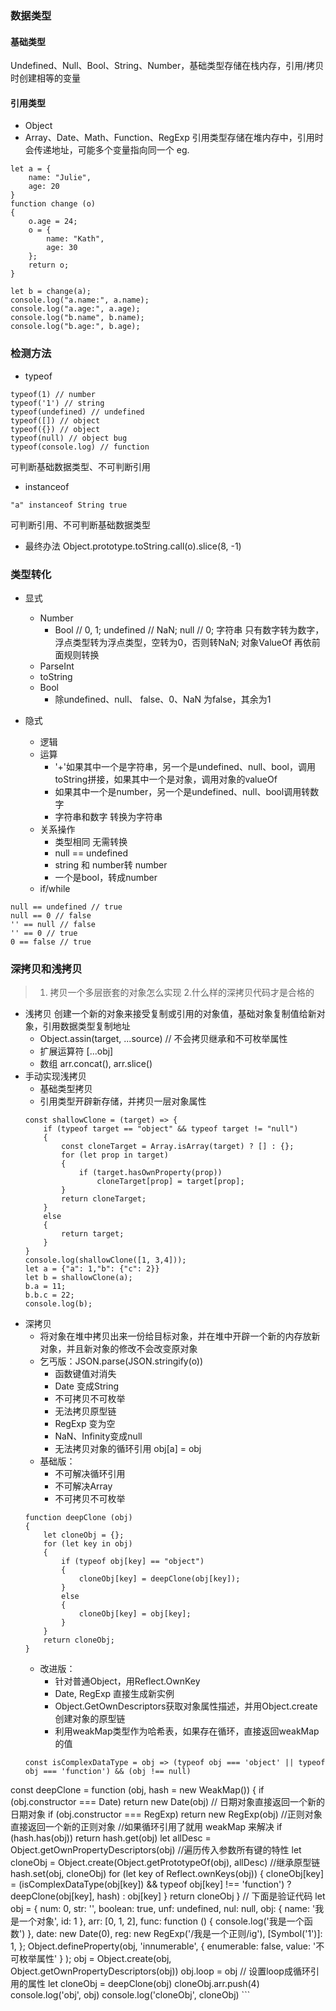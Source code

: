 ### 数据类型
#### 基础类型
Undefined、Null、Bool、String、Number，基础类型存储在栈内存，引用/拷贝时创建相等的变量
#### 引用类型
+ Object
+ Array、Date、Math、Function、RegExp 引用类型存储在堆内存中，引用时会传递地址，可能多个变量指向同一个
eg.
```
let a = {
    name: "Julie",
    age: 20
}
function change (o)
{
    o.age = 24;
    o = {
        name: "Kath",
        age: 30
    };
    return o;
}

let b = change(a);
console.log("a.name:", a.name);
console.log("a.age:", a.age);
console.log("b.name", b.name);
console.log("b.age:", b.age);
```
### 检测方法
+ typeof
```
typeof(1) // number
typeof('1') // string
typeof(undefined) // undefined
typeof([]) // object
typeof({}) // object
typeof(null) // object bug
typeof(console.log) // function
```
可判断基础数据类型、不可判断引用
+ instanceof
```
"a" instanceof String true

```
可判断引用、不可判断基础数据类型
+ 最终办法 Object.prototype.toString.call(o).slice(8, -1)
### 类型转化
+ 显式
    + Number
        + Bool // 0, 1; undefined // NaN; null // 0; 字符串 只有数字转为数字，浮点类型转为浮点类型，空转为0，否则转NaN; 对象ValueOf 再依前面规则转换
    + ParseInt
    + toString
    + Bool
        + 除undefined、null、 false、0、NaN 为false，其余为1

+ 隐式
    + 逻辑
    + 运算
        + '+'如果其中一个是字符串，另一个是undefined、null、bool，调用toString拼接，如果其中一个是对象，调用对象的valueOf
        + 如果其中一个是number，另一个是undefined、null、bool调用转数字
        + 字符串和数字 转换为字符串
    + 关系操作
        + 类型相同 无需转换
        + null == undefined
        + string 和 number转 number
        + 一个是bool，转成number
    + if/while
```
null == undefined // true
null == 0 // false
'' == null // false
'' == 0 // true
0 == false // true
```
### 深拷贝和浅拷贝
> 1. 拷贝一个多层嵌套的对象怎么实现 2.什么样的深拷贝代码才是合格的
+ 浅拷贝
    创建一个新的对象来接受复制或引用的对象值，基础对象复制值给新对象，引用数据类型复制地址
    + Object.assin(target, ...source) // 不会拷贝继承和不可枚举属性
    + 扩展运算符 [...obj]
    + 数组 arr.concat(), arr.slice()
+ 手动实现浅拷贝
    + 基础类型拷贝
    + 引用类型开辟新存储，并拷贝一层对象属性
    ```
    const shallowClone = (target) => {
        if (typeof target == "object" && typeof target != "null")
        {
            const cloneTarget = Array.isArray(target) ? [] : {};
            for (let prop in target)
            {
                if (target.hasOwnProperty(prop))
                    cloneTarget[prop] = target[prop];
            }
            return cloneTarget;
        }
        else
        {
            return target;
        }
    }
    console.log(shallowClone([1, 3,4]));
    let a = {"a": 1,"b": {"c": 2}}
    let b = shallowClone(a);
    b.a = 11;
    b.b.c = 22;
    console.log(b);
    ```
+ 深拷贝
    + 将对象在堆中拷贝出来一份给目标对象，并在堆中开辟一个新的内存放新对象，并且新对象的修改不会改变原对象
    + 乞丐版：JSON.parse(JSON.stringify(o))
        + 函数键值对消失
        + Date 变成String
        + 不可拷贝不可枚举
        + 无法拷贝原型链
        + RegExp 变为空
        + NaN、Infinity变成null
        + 无法拷贝对象的循环引用 obj[a] = obj
    + 基础版：
        + 不可解决循环引用
        + 不可解决Array
        + 不可拷贝不可枚举
    ```
    function deepClone (obj)
    {
        let cloneObj = {};
        for (let key in obj)
        {
            if (typeof obj[key] == "object")
            {
                cloneObj[key] = deepClone(obj[key]);
            }
            else
            {
                cloneObj[key] = obj[key];
            }
        }
        return cloneObj;
    }
    ```
    + 改进版：
        + 针对普通Object，用Reflect.OwnKey
        + Date, RegExp 直接生成新实例
        + Object.GetOwnDescriptors获取对象属性描述，并用Object.create创建对象的原型链
        + 利用weakMap类型作为哈希表，如果存在循环，直接返回weakMap的值
    ```
    const isComplexDataType = obj => (typeof obj === 'object' || typeof obj === 'function') && (obj !== null)
const deepClone = function (obj, hash = new WeakMap()) {
  if (obj.constructor === Date) 
  return new Date(obj)       // 日期对象直接返回一个新的日期对象
  if (obj.constructor === RegExp)
  return new RegExp(obj)     //正则对象直接返回一个新的正则对象
  //如果循环引用了就用 weakMap 来解决
  if (hash.has(obj)) return hash.get(obj)
  let allDesc = Object.getOwnPropertyDescriptors(obj)
  //遍历传入参数所有键的特性
  let cloneObj = Object.create(Object.getPrototypeOf(obj), allDesc)
  //继承原型链
  hash.set(obj, cloneObj)
  for (let key of Reflect.ownKeys(obj)) { 
    cloneObj[key] = (isComplexDataType(obj[key]) && typeof obj[key] !== 'function') ? deepClone(obj[key], hash) : obj[key]
  }
  return cloneObj
}
// 下面是验证代码
let obj = {
  num: 0,
  str: '',
  boolean: true,
  unf: undefined,
  nul: null,
  obj: { name: '我是一个对象', id: 1 },
  arr: [0, 1, 2],
  func: function () { console.log('我是一个函数') },
  date: new Date(0),
  reg: new RegExp('/我是一个正则/ig'),
  [Symbol('1')]: 1,
};
Object.defineProperty(obj, 'innumerable', {
  enumerable: false, value: '不可枚举属性' }
);
obj = Object.create(obj, Object.getOwnPropertyDescriptors(obj))
obj.loop = obj    // 设置loop成循环引用的属性
let cloneObj = deepClone(obj)
cloneObj.arr.push(4)
console.log('obj', obj)
console.log('cloneObj', cloneObj)
    ```





